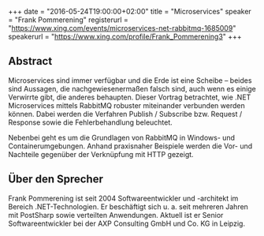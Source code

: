 +++
date = "2016-05-24T19:00:00+02:00"
title = "Microservices"
speaker = "Frank Pommerening"
registerurl = "https://www.xing.com/events/microservices-net-rabbitmq-1685009"
speakerurl = "https://www.xing.com/profile/Frank_Pommerening3"
+++

## Abstract

Microservices sind immer verfügbar und die Erde ist eine Scheibe – beides sind Aussagen, die nachgewiesenermaßen falsch sind, 
auch wenn es einige Verwirrte gibt, die anderes behaupten. Dieser Vortrag betrachtet, wie .NET Microservices mittels RabbitMQ 
robuster miteinander verbunden werden können. <!--more--> Dabei werden die Verfahren Publish / Subscribe bzw. Request / Response sowie die 
Fehlerbehandlung beleuchtet.

Nebenbei geht es um die Grundlagen von RabbitMQ in Windows- und Containerumgebungen. Anhand praxisnaher Beispiele werden die 
Vor- und Nachteile gegenüber der Verknüpfung mit HTTP gezeigt.
 
## Über den Sprecher

Frank Pommerening ist seit 2004 Softwareentwickler und -architekt im Bereich .NET-Technologien. 
Er beschäftigt sich u. a. seit mehreren Jahren mit PostSharp sowie verteilten Anwendungen. Aktuell ist er Senior 
Softwareentwickler bei der AXP Consulting GmbH und Co. KG in Leipzig.